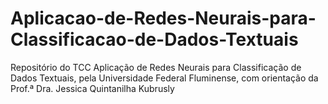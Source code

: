 # Aplicacao-de-Redes-Neurais-para-Classificacao-de-Dados-Textuais
Repositório do TCC Aplicação de Redes Neurais para Classificação de Dados Textuais, pela Universidade Federal Fluminense, com orientação da Prof.ª Dra. Jessica Quintanilha Kubrusly
